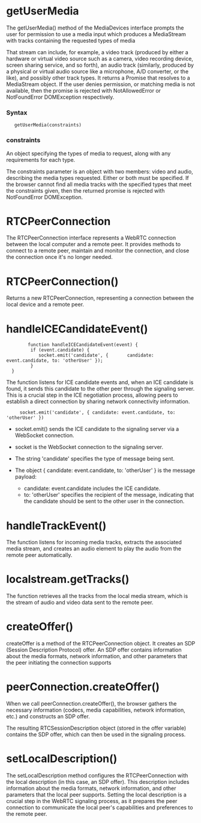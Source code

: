 # getUserMedia
The getUserMedia() method of the MediaDevices interface prompts the user for permission to use a media input which produces a MediaStream with tracks containing the requested types of media

That stream can include, for example, a video track (produced by either a hardware or virtual video source such as a camera, video recording device, screen sharing service, and so forth), an audio track (similarly, produced by a physical or virtual audio source like a microphone, A/D converter, or the like), and possibly other track types.
It returns a Promise that resolves to a MediaStream object. If the user denies permission, or matching media is not available, then the promise is rejected with NotAllowedError or NotFoundError DOMException respectively.

### Syntax

       
       getUserMedia(constraints)

### constraints
An object specifying the types of media to request, along with any requirements for each type.

The constraints parameter is an object with two members: video and audio, describing the media types requested. Either or both must be specified. If the browser cannot find all media tracks with the specified types that meet the constraints given, then the returned promise is rejected with NotFoundError DOMException.

# RTCPeerConnection
The RTCPeerConnection interface represents a WebRTC connection between the local computer and a remote peer. It provides methods to connect to a remote peer, maintain and monitor the connection, and close the connection once it's no longer needed.

# RTCPeerConnection()

Returns a new RTCPeerConnection, representing a connection between the local device and a remote peer.

# handleICECandidateEvent()

            function handleICECandidateEvent(event) {
             if (event.candidate) {
                socket.emit('candidate', {       candidate: event.candidate, to: 'otherUser' });
             }
      }

The function listens for ICE candidate events and, when an ICE candidate is found, it sends this candidate to the other peer through the signaling server. This is a crucial step in the ICE negotiation process, allowing peers to establish a direct connection by sharing network connectivity information.

         socket.emit('candidate', { candidate: event.candidate, to: 'otherUser' })

- socket.emit() sends the ICE candidate to the signaling server via a WebSocket connection.

- socket is the WebSocket connection to the signaling server.

- The string 'candidate' specifies the type of message being sent.
- The object { candidate: event.candidate, to: 'otherUser' } is the message payload:

    - candidate: event.candidate includes the ICE candidate.
    - to: 'otherUser' specifies the recipient of the message, indicating that the candidate should be sent to the other user in the connection.

# handleTrackEvent()

The function listens for incoming media tracks, extracts the associated media stream, and creates an audio element to play the audio from the remote peer automatically.

# localstream.getTracks()

The function retrieves all the tracks from the local media stream, which is the stream of audio and video data sent to the remote peer.

# createOffer()

createOffer is a method of the RTCPeerConnection object. It creates an SDP (Session Description Protocol) offer. An SDP offer contains information about the media formats, network information, and other parameters that the peer initiating the connection supports

# peerConnection.createOffer()

When we call peerConnection.createOffer(), the browser gathers the necessary information (codecs, media capabilities, network information, etc.) and constructs an SDP offer.

The resulting RTCSessionDescription object (stored in the offer variable) contains the SDP offer, which can then be used in the signaling process.

# setLocalDescription()
The setLocalDescription method configures the RTCPeerConnection with the local description (in this case, an SDP offer). This description includes information about the media formats, network information, and other parameters that the local peer supports.
Setting the local description is a crucial step in the WebRTC signaling process, as it prepares the peer connection to communicate the local peer's capabilities and preferences to the remote peer.





